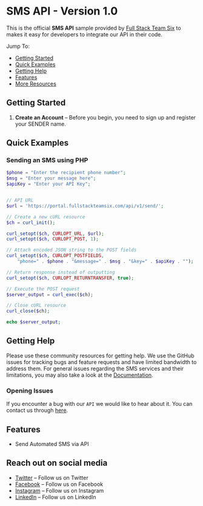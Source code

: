 # SMS API - Version 1.0

This is the official **SMS API** sample provided by [Full Stack Team Six](https://fullstackteamsix.com/) to makes it easy for developers to integrate our API in their code.

Jump To:
* [Getting Started](#Getting-Started)
* [Quick Examples](#Quick-Examples)
* [Getting Help](#Getting-Help)
* [Features](#Features) 
* [More Resources](#Resources) 

## Getting Started

1. **Create an Account** – Before you begin, you need to
   sign up and register your SENDER name.
 

## Quick Examples

### Sending an SMS using PHP

```php
$phone = "Enter the recipient phone number";
$msg = "Enter your message here";
$apiKey = "Enter your API Key";


// API URL
$url = 'https://portal.fullstackteamsix.com/api/v1/send/';

// Create a new cURL resource
$ch = curl_init();

curl_setopt($ch, CURLOPT_URL, $url);
curl_setopt($ch, CURLOPT_POST, 1);

// Attach encoded JSON string to the POST fields
curl_setopt($ch, CURLOPT_POSTFIELDS,
    "phone=" . $phone . "&message=" . $msg . "&key=" . $apiKey . "");

// Return response instead of outputting
curl_setopt($ch, CURLOPT_RETURNTRANSFER, true);

// Execute the POST request
$server_output = curl_exec($ch);

// Close cURL resource
curl_close($ch);

echo $server_output;
```

## Getting Help

Please use these community resources for getting help. We use the GitHub issues for tracking bugs and feature requests and have limited bandwidth to address them.
For general issues regarding the SMS services and their limitations, you may also take a look at the [Documentation](https://fullstackteamsix.com/docs).


### Opening Issues

If you encounter a bug with our `API` we would like to hear about it. You can contact us through [here](https://fullstackteamsix.com/contacts.html).

## Features

* Send Automated SMS via API
 
## Reach out on social media

* [Twitter](www.twitter.com/fullstackteam6) – Follow us on Twitter 
* [Facebook](https://web.facebook.com/fullstackteamsix/) – Follow us on Facebook 
* [Instagram](https://www.instagram.com/full_stack_team_six/) – Follow us on Instagram 
* [LinkedIn](https://www.linkedin.com/company/full-stack-team-six) – Follow us on LinkedIn 
